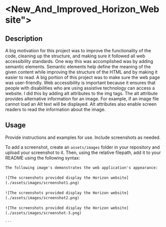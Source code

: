 
# <New_And_Improved_Horizon_Website">

## Description

A big motivation for this project was to improve the functionality of the code, cleaning up the structure, and making sure it followed all web accessibility standards. One way this was accomplished was by adding semantic elements. Semantic elements help define the meaning of the given content while improving the structure of the HTML and by making it easier to read. A big portion of this project was to make sure the web page was user-friendly. Web accessibility is important because it ensures that people with disabilities who are using assistive technology can access a website. I did this by adding alt attributes to the img tags. The alt attribute provides alternative information for an image. For example, if an image file cannot load an Alt text will be displayed. Alt attributes also enable screen readers to read the information about the image. 


## Usage

Provide instructions and examples for use. Include screenshots as needed.

To add a screenshot, create an `assets/images` folder in your repository and upload your screenshot to it. Then, using the relative filepath, add it to your README using the following syntax:

    The following image's demonstrates the web application's appearance:

    ![The screenshots provided display the Horizon website] (./assets/images/screenshot1.png)

    ![The screenshots provided display the Horizon website](./assets/images/screenshot2.png)

    ![The screenshots provided display the Horizon website](./assets/images/screenshot-3.png)

    ```



